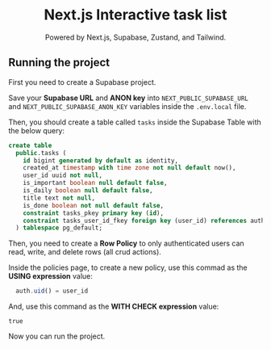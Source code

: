 <h1 align="center">Next.js Interactive task list</h1>

<p align="center">
 Powered by Next.js, Supabase, Zustand, and Tailwind.
</p>

## Running the project
First you need to create a Supabase project.

Save your **Supabase URL** and **ANON key** into `NEXT_PUBLIC_SUPABASE_URL` and `NEXT_PUBLIC_SUPABASE_ANON_KEY` variables inside the `.env.local` file.

Then, you should create a table called `tasks` inside the Supabase Table with the below query:
```sql
create table
  public.tasks (
    id bigint generated by default as identity,
    created_at timestamp with time zone not null default now(),
    user_id uuid not null,
    is_important boolean null default false,
    is_daily boolean null default false,
    title text not null,
    is_done boolean not null default false,
    constraint tasks_pkey primary key (id),
    constraint tasks_user_id_fkey foreign key (user_id) references auth.users (id)
  ) tablespace pg_default;
```

Then, you need to create a **Row Policy** to only authenticated users can read, write, and delete rows (all crud actions).

Inside the policies page, to create a new policy, use this commad as the **USING expression** value:

```js
  auth.uid() = user_id
```

And, use this command as the **WITH CHECK expression** value:
```
true
```

Now you can run the project.